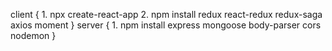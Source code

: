 client { 
    1. npx create-react-app 
    2. npm install redux react-redux redux-saga axios moment
}
server { 
    1. npm install express mongoose body-parser cors nodemon
}
